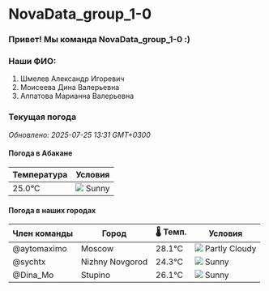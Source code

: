 # NovaData_group_1-0
### Привет! Мы команда NovaData_group_1-0 :)

### Наши ФИО:
1. Шмелев Александр Игоревич
2. Моисеева Дина Валерьевна
3. Алпатова Марианна Валерьевна

### Текущая погода
<!-- WEATHER:START -->
_Обновлено: 2025-07-25 13:31 GMT+0300_

#### Погода в Абакане

| Температура | Условия |
|-------------|----------|
| 25.0°C     | ![](https://cdn.weatherapi.com/weather/64x64/day/113.png) Sunny |

#### Погода в наших городах

| Член команды  | Город               | 🌡️ Темп.  | Условия          |
|---------------|---------------------|-----------|--------------------|
| @aytomaximo    | Moscow              |   28.1°C | ![](https://cdn.weatherapi.com/weather/64x64/day/116.png) Partly Cloudy |
| @sychtx        | Nizhny Novgorod     |   24.3°C | ![](https://cdn.weatherapi.com/weather/64x64/day/113.png) Sunny        |
| @Dina_Mo       | Stupino             |   26.1°C | ![](https://cdn.weatherapi.com/weather/64x64/day/113.png) Sunny        |

<!-- WEATHER:END -->
